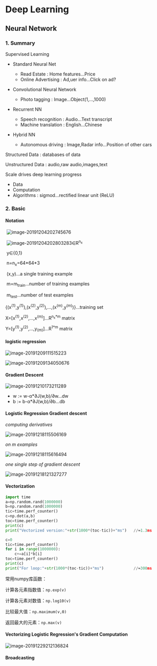 # Deep Learning

## Neural Network

### 1. Summary

Supervised Learning

* Standard Neural Net
  * Read Estate : Home features...Price
  * Online Advertising : Ad,uer info...Click on ad?

* Convolutional Neural Network
  * Photo tagging : Image...Object(1,...,1000)
* Recurrent NN
  * Speech recognition : Audio...Text transcript
  * Machine translation : English...Chinese

* Hybrid NN
  * Autonomous driving : Image,Radar info...Position of other cars

Structured Data : databases of data

Unstructured Data : audio,raw audio,images,text

Scale drives deep learning progress

* Data
* Computation
* Algorithms : sigmod...rectified linear unit (ReLU)

### 2. Basic

#### Notation

​	![image-20191204202745676](TyporaPics/image-20191204202745676.png)

​	![image-20191204202803283](TyporaPics/image-20191204202803283.png)∈R<sup>n<sub>x</sub></sup>

​	y∈{0,1}

​	n=n<sub>x</sub>=64\*64\*3

​	(x,y)...a single training example

​	m=m<sub>train</sub>...number of training examples

​	m<sub>test</sub>...number of test examples

​	{(x<sup>(1)</sup>,y<sup>(1)</sup>),(x<sup>(2)</sup>,y<sup>(2)</sup>),...,(x<sup>(m)</sup>,y<sup>(m)</sup>)}...training set

​	X=[x<sup>(1)</sup>,x<sup>(2)</sup>,...,x<sup>(m)</sup>]...R<sup>n<sub>x</sub>*m</sup> matrix

​	Y=[y<sup>(1)</sup>,y<sup>(2)</sup>,...,y<sub>(m)</sub>]...R<sup>1*m</sup> matrix

#### logistic regression

![image-20191209111515223](TyporaPics/image-20191209111515223.png)

![image-20191209134050676](TyporaPics/image-20191209134050676.png)

#### Gradient Descent

![image-20191210173211289](TyporaPics/image-20191210173211289.png)

* w := w-α*∂J(w,b)/∂w...dw
* b := b-α*∂J(w,b)/∂b...db

#### Logistic Regression Gradient descent

*computing derivatives*

![image-20191218115506169](TyporaPics/image-20191218115506169.png)

*on m examples*

![image-20191218115616494](TyporaPics/image-20191218115616494.png)

*one single step of gradient descent*

![image-20191218121327277](TyporaPics/image-20191218121327277.png)

#### Vectorization

```python
import time
a=np.random.rand(1000000)
b=np.random.rand(1000000)
tic=time.perf_counter()
c=np.dot(a,b)
toc=time.perf_counter()
print(c)
print("Vectorized version:"+str(1000*(toc-tic))+"ms")	//≈1.3ms

c=0
tic=time.perf_counter()
for i in range(1000000):
    c+=a[i]*b[i]
toc=time.perf_counter()
print(c)
print("For loop:"+str(1000*(toc-tic))+"ms")				//≈300ms
```

常用numpy库函数：

计算各元素指数值：`np.exp(v)`

计算各元素对数值：`np.log10(v)`

比较最大值：`np.maximum(v,0)`

返回最大的元素：`np.max(v)`

#### Vectorizing Logistic Regression's Gradient Computation

![image-20191229212136824](TyporaPics/image-20191229212136824.png)

#### Broadcasting

